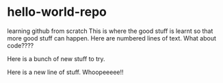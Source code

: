# hello-world-repo
learning github from scratch
This is where the good stuff is learnt so that more good stuff can happen.
Here are numbered lines of text.
What about code????

Here is a bunch of new stuff to try.


Here is a new line of stuff. Whoopeeeee!!

